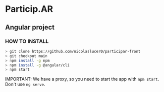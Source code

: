 # Particip.AR 

## Angular project

### HOW TO INSTALL
```bash
> git clone https://github.com/nicolaslucer0/participar-front
> git checkout main
> npm install -g npm
> npm install -g @angular/cli
> npm start
```

IMPORTANT: We have a proxy, so you need to start the app with `npm start`. Don't use `ng serve`.

